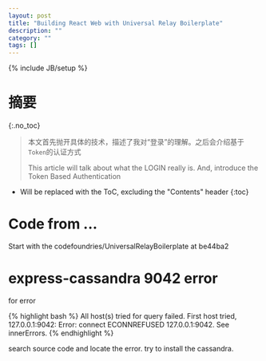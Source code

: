 ```yaml
---
layout: post
title: "Building React Web with Universal Relay Boilerplate"
description: ""
category: ""
tags: []
---
```

{% include JB/setup %}

# 摘要
{:.no_toc}

> 本文首先抛开具体的技术，描述了我对“登录”的理解。之后会介绍基于`Token`的认证方式
>
> This article will talk about what the LOGIN really is. And,
> introduce the Token Based Authentication

<!--more-->

* Will be replaced with the ToC, excluding the "Contents" header
{:toc}

# Code from ...
Start with the codefoundries/UniversalRelayBoilerplate at be44ba2

# express-cassandra 9042 error
for error

{% highlight bash %}
All host(s) tried for query failed. First host tried, 127.0.0.1:9042:
Error: connect ECONNREFUSED 127.0.0.1:9042. See innerErrors.
{% endhighlight %}


search source code and locate the error. try to install the cassandra.
